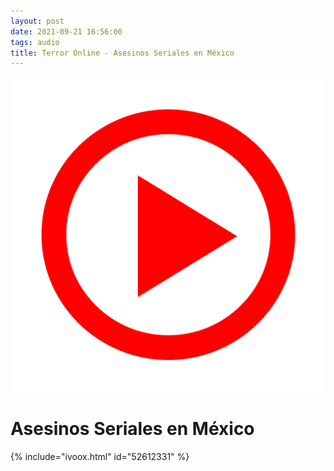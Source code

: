 ```yaml
---
layout: post
date: 2021-09-21 16:56:00
tags: audio
title: Terror Online - Asesinos Seriales en México
---
```

![Play](/images/play.png)
# Asesinos Seriales en México
{% include="ivoox.html" id="52612331" %}